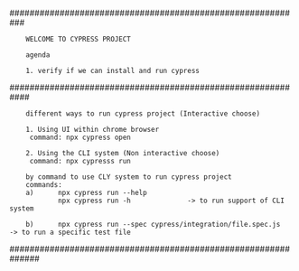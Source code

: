 ###########################################################

        WELCOME TO CYPRESS PROJECT

        agenda

        1. verify if we can install and run cypress 


############################################################

        different ways to run cypress project (Interactive choose)

        1. Using UI within chrome browser
         command: npx cypress open

        2. Using the CLI system (Non interactive choose)
         command: npx cypresss run

        by command to use CLY system to run cypress project
        commands:
        a)      npx cypress run --help 
                npx cypress run -h              -> to run support of CLI system

        b)      npx cypress run --spec cypress/integration/file.spec.js   -> to run a specific test file
##############################################################


